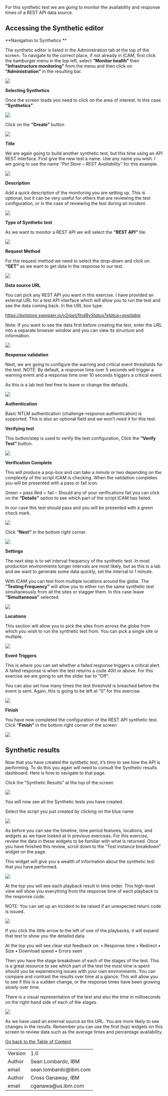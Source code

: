 For this synthetic test we are going to monitor the availability and response times of a REST API data source. 

## Accessing the Synthetic editor

**Navigation to Synthetics **

The synthetic editor is listed in the Administration tab at the top of the screen.  To navigate to the correct place, if not already in ICAM, first click the hamburger menu in the top left, select **“Monitor health”** then **"Infrastructure monitoring"** from the menu and then click on **“Administration”** in the resulting bar.

![](2020-01-20-07-42-06.png)

**Selecting Synthetics**

Once the screen loads you need to click on the area of interest. In this case **“Synthetics”**.

![](2020-01-20-07-44-08.png)

Click on the **“Create”** button 

![](2020-01-20-07-44-39.png)

**Title**

We are again going to build another synthetic test, but this time using an API REST interface.
First give the new test a name. 
Use any name you wish. I am going to use the name _“Pet Store – REST Availability”_ for this example.

![](2020-01-20-07-49-58.png)

**Description**

Add a quick description of the monitoring you are setting up. This is optional, but it can be very useful for others that are reviewing the test configuration, or in the case of reviewing the test during an incident.

![](2020-01-20-07-50-15.png)

**Type of Synthetic test**

As we want to monitor a REST API we will select the **“REST API”** tile.

![](2020-01-20-07-50-45.png)

**Request Method**

For the request method we need to select the drop-down and click on **“GET”** as we want to get data in the response to our test.

![](2020-01-20-07-51-11.png)

**Data source URL**

You can pick any REST API you want in this exercise. I have provided an external URL for a test API interface which will allow you to run the test and see the data coming back.  In the URL box type:

_https://petstore.swagger.io/v2/pet/findByStatus?status=available_

Note: If you want to see the data first before creating the test, enter the URL into a separate browser window and you can view its structure and information.

![](2020-01-20-07-51-56.png)

**Response validation**

Next, we are going to configure the warning and critical event thresholds for the test. 
NOTE: By default, a response time over 5 seconds will trigger a warning event and a response time over 10 seconds triggers a critical event. 

As this is a lab test feel free to leave or change the defaults. 

![](2020-01-20-07-52-27.png)

**Authentication**

Basic NTLM authentication (challenge-response authentication) is supported. This is also an optional field and we won’t need it for this test.

**Verifying test**

This button/step is used to verify the test configuration, Click the **“Verify Test”** button.

![](2020-01-20-07-53-59.png)

**Verification Complete**

This will produce a pop-box and can take a minute or two depending on the complexity of the script ICAM is checking. When the validation completes you will be presented with a pass or fail icon.

Green = pass
Red = fail – Should any of your verifications fail you can click on the **“Details”** option to see which part of the script ICAM has failed.

In our case this test should pass and you will be presented with a green check mark.

![](2020-01-20-07-54-50.png)

Click **“Next”** in the bottom right corner.

![](2020-01-20-07-55-56.png)

**Settings**

The next step is to set interval frequency of the synthetic test. In most production environments longer intervals are most likely, but as this is a lab and we want to generate some data quickly, set the interval to 1 minute.

With ICAM you can test from multiple locations around the globe. The **“Testing Frequency”** will allow you to either run the same synthetic test simultaneously from all the sites or stagger them. In this case leave **“Simultaneous”** selected.

![](2020-01-20-07-56-55.png)

**Locations**

This section will allow you to pick the sites from across the globe from which you wish to run the synthetic test from. You can pick a single site or multiple.

![](2020-01-20-07-58-25.png)

**Event Triggers**

This is where you can set whether a failed response triggers a critical alert. A failed response is when the test returns a code 400 or above.  For this exercise we are going to set the slider bar to “Off”.

You can also set how many times the test threshold is breached before the event is sent. Again, this is going to be left at “0” for this exercise.

![](2020-01-20-07-58-57.png)

**Finish**

You have now completed the configuration of the REST API synthetic test. Click **“Finish”** in the bottom right corner of the screen

![](2020-01-20-07-59-48.png)

## Synthetic results

Now that you have created the synthetic test, it’s time to see how the API is performing. To do this you again will need to consult the Synthetic results dashboard. Here is how to navigate to that page.

Click the “Synthetic Results” at the top of the screen

![](2020-01-20-08-01-20.png)

You will now see all the Synthetic tests you have created. 

Select the script you just created by clicking on the blue name

![](2020-01-20-08-02-24.png)

As before you can see the timeline, time period features, locations, and widgets as we have looked at in previous exercises.  For this exercise, review the data in these widgets to be familiar with what is returned. Once you have finished this review, scroll down to the “Test instance breakdown” widget on the page.

This widget will give you a wealth of information about the synthetic test that you have performed. 

![](2020-01-20-08-02-51.png)

At the top you will see each playback result in time order.  This high-level view will show you everything from the response time of each playback to the response code.

NOTE: You can set up an incident to be raised if an unexpected return code is issued.

![](2020-01-20-08-03-23.png)

If you click the little arrow to the left of one of the playbacks, it will expand that test to show you the detailed data.

At the top you will see clear stat feedback on:
•	Response time
•	Redirect
•	Size
•	Download speed 
•	Errors seen

Then you have the stage breakdown of each of the stages of the test.  This is a great resource to see which part of the test the most time is spent should you be experiencing issues with your own environments. You can compare and contrast the results over time at a glance. This will allow you to see if this is a sudden change, or the response times have been growing slowly over time.

There is a visual representation of the test and also the time in milliseconds on the right-hand side of each of the stages.

![](2020-01-20-08-04-33.png)

As we have used an external source as the URL. You are more likely to see changes in the results.  Remember you can use the first (top) widgets on this screen to review data such as the average times and percentage availability.

[Go back to the Table of Content](../../README.md)

<table>
  <tr>
    <td>Version</td>
    <td>1.0</td>
  </tr>
  <tr>
    <td>Author</td>
    <td>Sean Lombardo, IBM</td>
  </tr>
  <tr>
    <td>email</td>
    <td>sean.lombardo@ibm.com</td>
  </tr>
  <tr>
    <td>Author</td>
    <td>Cross Ganaway, IBM</td>
   </tr>
   <tr>
     <td>email</td>
     <td>cganawa@us.ibm.com</td>
   </tr> 
</table>